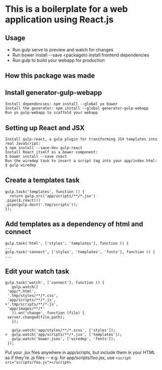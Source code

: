 # This is a boilerplate for a web application using React.js #
## Usage ##
- Run gulp serve to preview and watch for changes
- Run bower install --save <packageto install frontend dependencies
- Run gulp to build your webapp for production

## How this package was made ##
## Install generator-gulp-webapp ##

    Install dependencies: npm install --global yo bower
    Install the generator: npm install --global generator-gulp-webapp
    Run yo gulp-webapp to scaffold your webapp

## Setting up React and JSX ##
    Install gulp-react, a gulp plugin for transforming JSX templates into real JavaScript:
    $ npm install --save-dev gulp-react
    Install React itself as a bower component:
    $ bower install --save react
    Run the wiredep task to insert a script tag into your app/index.html:
    $ gulp wiredep

## Create a templates task ##
    gulp.task('templates', function () {
      return gulp.src('app/scripts/**/*.jsx')
    .pipe($.react())
    .pipe(gulp.dest('.tmp/scripts'));
    });

## Add templates as a dependency of html and connect ##
    gulp.task('html', ['styles', 'templates'], function () {
    ...
    gulp.task('connect', ['styles', 'templates', 'fonts'], function () {
    ...
## Edit your watch task ##
    gulp.task('watch', ['connect'], function () {
       gulp.watch([
     'app/*.html',
     '.tmp/styles/**/*.css',
     'app/scripts/**/*.js',
    +'.tmp/scripts/**/*.js',
     'app/images/**/*'
       ]).on('change', function (file) {
     server.changed(file.path);
       });
    
       gulp.watch('app/styles/**/*.scss', ['styles']);
    +  gulp.watch('app/scripts/**/*.jsx', ['templates']);
       gulp.watch('bower.json', ['wiredep', 'fonts']);
     });

Put your .jsx files anywhere in app/scripts, but include them in your HTML as if they're .js files -- e.g. for app/scripts/foo.jsx, use `<script src="scripts/foo.js"></script>`

